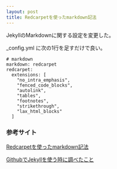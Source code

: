 ```yaml
---
layout: post
title: Redcarpetを使ったmarkdown記法
---
```


JekyllのMarkdownに関する設定を変更した。

_config.yml に次の1行を足すだけで良い。

```
# markdown
markdown: redcarpet
redcarpet:
  extensions: [
    "no_intra_emphasis",
    "fenced_code_blocks",
    "autolink",
    "tables",
    "footnotes",
    "strikethrough",
    "lax_html_blocks"
  ]
```
### 参考サイト
[Redcarpetを使ったmarkdown記法](http://whiskers.nukos.kitchen/2014/08/02/markdown.html)

[GithubでJekyllを使う時に調べたこと](http://blog.eiel.info/blog/2013/02/18/jekyll-on-github/)
